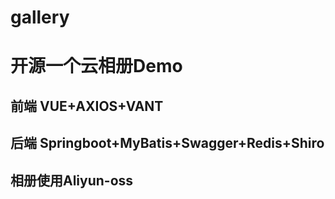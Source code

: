 # gallery

# 开源一个云相册Demo

## 前端 VUE+AXIOS+VANT
## 后端 Springboot+MyBatis+Swagger+Redis+Shiro

## 相册使用Aliyun-oss
